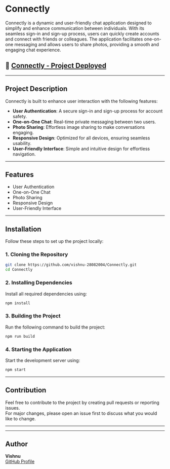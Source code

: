 # Connectly  

Connectly is a dynamic and user-friendly chat application designed to simplify and enhance communication between individuals. With its seamless sign-in and sign-up process, users can quickly create accounts and connect with friends or colleagues. The application facilitates one-on-one messaging and allows users to share photos, providing a smooth and engaging chat experience.  

## 🚀 [Connectly - Project Deployed](https://connectly-yvmw.onrender.com/)  

---

## Project Description  

Connectly is built to enhance user interaction with the following features:  
- **User Authentication**: A secure sign-in and sign-up process for account safety.  
- **One-on-One Chat**: Real-time private messaging between two users.  
- **Photo Sharing**: Effortless image sharing to make conversations engaging.  
- **Responsive Design**: Optimized for all devices, ensuring seamless usability.  
- **User-Friendly Interface**: Simple and intuitive design for effortless navigation.  

---

## Features  

- User Authentication  
- One-on-One Chat  
- Photo Sharing  
- Responsive Design  
- User-Friendly Interface  

---

## Installation  

Follow these steps to set up the project locally:  

### 1. Cloning the Repository  
```bash
git clone https://github.com/vishnu-28082004/Connectly.git
cd Connectly
```

### 2. Installing Dependencies  
Install all required dependencies using:  
```bash
npm install
```

### 3. Building the Project  
Run the following command to build the project:  
```bash
npm run build
```

### 4. Starting the Application  
Start the development server using:  
```bash
npm start
```

---

## Contribution  

Feel free to contribute to the project by creating pull requests or reporting issues.  
For major changes, please open an issue first to discuss what you would like to change.  

---
---

## Author  

**Vishnu**  
[GitHub Profile](https://github.com/vishnu-28082004)  
